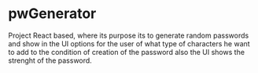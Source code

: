 # pwGenerator
Project React based, where its purpose its to generate random passwords and show in the UI options for the user of what type of characters he want to add to the condition of creation of the password also the UI shows the strenght of the password.
